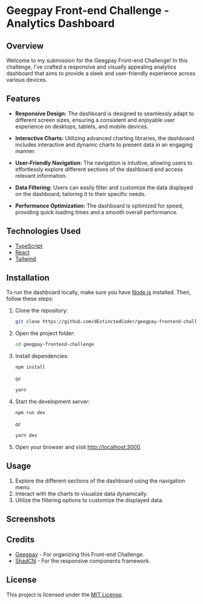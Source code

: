 # Geegpay Front-end Challenge - Analytics Dashboard

## Overview

Welcome to my submission for the Geegpay Front-end Challenge! In this challenge, I've crafted a responsive and visually appealing analytics dashboard that aims to provide a sleek and user-friendly experience across various devices.

<!-- add image after build -->
<!-- ![Dashboard Preview](link_to_dashboard_preview_image.png) -->

## Features

- **Responsive Design:** The dashboard is designed to seamlessly adapt to different screen sizes, ensuring a consistent and enjoyable user experience on desktops, tablets, and mobile devices.

- **Interactive Charts:** Utilizing advanced charting libraries, the dashboard includes interactive and dynamic charts to present data in an engaging manner.

- **User-Friendly Navigation:** The navigation is intuitive, allowing users to effortlessly explore different sections of the dashboard and access relevant information.

- **Data Filtering:** Users can easily filter and customize the data displayed on the dashboard, tailoring it to their specific needs.

- **Performance Optimization:** The dashboard is optimized for speed, providing quick loading times and a smooth overall performance.

## Technologies Used

- [TypeScript](https://www.typescriptlang.org/)
- [React](https://react.dev/)
- [Tailwind](https://www.tailwindcss.com/)
<!-- - [Chart.js](https://www.chartjs.org/) -->

## Installation

To run the dashboard locally, make sure you have [Node.js](https://nodejs.org/) installed. Then, follow these steps:

1. Clone the repository:

   ```bash
   git clone https://github.com/dExtinctedCoder/geegpay-frontend-challenge
   ```

2. Open the project folder:

   ```bash
   cd geegpay-frontend-challenge
   ```

3. Install dependencies:

   ```bash
   npm install
   ```

   or

   ```bash
   yarn
   ```

4. Start the development server:

   ```bash
   npm run dev
   ```

   or

   ```bash
   yarn dev
   ```

5. Open your browser and visit [http://localhost:3000](http://localhost:3000).

## Usage

1. Explore the different sections of the dashboard using the navigation menu.
2. Interact with the charts to visualize data dynamically.
3. Utilize the filtering options to customize the displayed data.

## Screenshots

<!-- Insert screenshots of key sections or features of dashboard here. -->

## Credits

- [Geegpay](https://geegpay.com/) - For organizing this Front-end Challenge.
- [ShadCN](https://ui.shadcn.com/) - For the responsive components framework.

## License

This project is licensed under the [MIT License](LICENSE.md).
